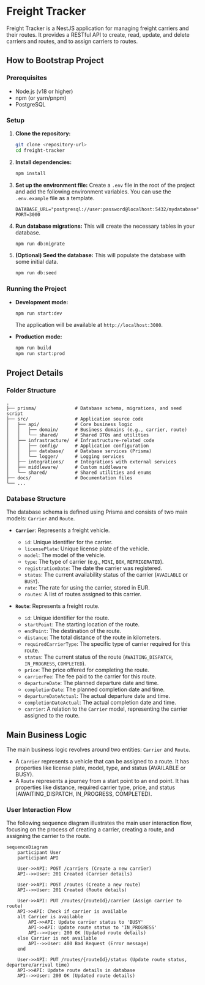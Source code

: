 # Freight Tracker

Freight Tracker is a NestJS application for managing freight carriers and their routes. It provides a RESTful API to create, read, update, and delete carriers and routes, and to assign carriers to routes.

## How to Bootstrap Project

### Prerequisites

- Node.js (v18 or higher)
- npm (or yarn/pnpm)
- PostgreSQL

### Setup

1.  **Clone the repository:**
    ```bash
    git clone <repository-url>
    cd freight-tracker
    ```

2.  **Install dependencies:**
    ```bash
    npm install
    ```

3.  **Set up the environment file:**
    Create a `.env` file in the root of the project and add the following environment variables. You can use the `.env.example` file as a template.

    ```
    DATABASE_URL="postgresql://user:password@localhost:5432/mydatabase"
    PORT=3000
    ```

4.  **Run database migrations:**
    This will create the necessary tables in your database.
    ```bash
    npm run db:migrate
    ```

5.  **(Optional) Seed the database:**
    This will populate the database with some initial data.
    ```bash
    npm run db:seed
    ```

### Running the Project

-   **Development mode:**
    ```bash
    npm run start:dev
    ```
    The application will be available at `http://localhost:3000`.

-   **Production mode:**
    ```bash
    npm run build
    npm run start:prod
    ```

## Project Details

### Folder Structure

```
.
├── prisma/              # Database schema, migrations, and seed script
├── src/                 # Application source code
│   ├── api/             # Core business logic
│   │   ├── domain/      # Business domains (e.g., carrier, route)
│   │   └── shared/      # Shared DTOs and utilities
│   ├── infrastracture/  # Infrastructure-related code
│   │   ├── config/      # Application configuration
│   │   ├── database/    # Database services (Prisma)
│   │   └── logger/      # Logging services
│   ├── integrations/    # Integrations with external services
│   ├── middleware/      # Custom middleware
│   └── shared/          # Shared utilities and enums
├── docs/                # Documentation files
└── ...
```

### Database Structure

The database schema is defined using Prisma and consists of two main models: `Carrier` and `Route`.

-   **`Carrier`**: Represents a freight vehicle.
    -   `id`: Unique identifier for the carrier.
    -   `licensePlate`: Unique license plate of the vehicle.
    -   `model`: The model of the vehicle.
    -   `type`: The type of carrier (e.g., `MINI`, `BOX`, `REFRIGERATED`).
    -   `registrationDate`: The date the carrier was registered.
    -   `status`: The current availability status of the carrier (`AVAILABLE` or `BUSY`).
    -   `rate`: The rate for using the carrier, stored in EUR.
    -   `routes`: A list of routes assigned to this carrier.

-   **`Route`**: Represents a freight route.
    -   `id`: Unique identifier for the route.
    -   `startPoint`: The starting location of the route.
    -   `endPoint`: The destination of the route.
    -   `distance`: The total distance of the route in kilometers.
    -   `requiredCarrierType`: The specific type of carrier required for this route.
    -   `status`: The current status of the route (`AWAITING_DISPATCH`, `IN_PROGRESS`, `COMPLETED`).
    -   `price`: The price offered for completing the route.
    -   `carrierFee`: The fee paid to the carrier for this route.
    -   `departureDate`: The planned departure date and time.
    -   `completionDate`: The planned completion date and time.
    -   `departureDateActual`: The actual departure date and time.
    -   `completionDateActual`: The actual completion date and time.
    -   `carrier`: A relation to the `Carrier` model, representing the carrier assigned to the route.

## Main Business Logic

The main business logic revolves around two entities: `Carrier` and `Route`.

-   A `Carrier` represents a vehicle that can be assigned to a route. It has properties like license plate, model, type, and status (AVAILABLE or BUSY).
-   A `Route` represents a journey from a start point to an end point. It has properties like distance, required carrier type, price, and status (AWAITING_DISPATCH, IN_PROGRESS, COMPLETED).

### User Interaction Flow

The following sequence diagram illustrates the main user interaction flow, focusing on the process of creating a carrier, creating a route, and assigning the carrier to the route.

```mermaid
sequenceDiagram
    participant User
    participant API

    User->>API: POST /carriers (Create a new carrier)
    API-->>User: 201 Created (Carrier details)

    User->>API: POST /routes (Create a new route)
    API-->>User: 201 Created (Route details)

    User->>API: PUT /routes/{routeId}/carrier (Assign carrier to route)
    API->>API: Check if carrier is available
    alt Carrier is available
        API->>API: Update carrier status to 'BUSY'
        API->>API: Update route status to 'IN_PROGRESS'
        API-->>User: 200 OK (Updated route details)
    else Carrier is not available
        API-->>User: 400 Bad Request (Error message)
    end

    User->>API: PUT /routes/{routeId}/status (Update route status, departure/arrival time)
    API->>API: Update route details in database
    API-->>User: 200 OK (Updated route details)
```
